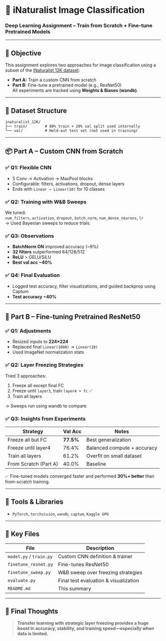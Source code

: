# 🌿 iNaturalist Image Classification  
### Deep Learning Assignment – Train from Scratch + Fine-tune Pretrained Models  

---

## 🧠 Objective  
This assignment explores two approaches for image classification using a subset of the [iNaturalist 12K dataset](https://storage.googleapis.com/wandb_datasets/nature_12K.zip):  
- **Part A:** Train a custom CNN from scratch  
- **Part B:** Fine-tune a pretrained model (e.g., ResNet50)  
All experiments are tracked using **Weights & Biases (wandb)**.

---

## 📁 Dataset Structure  
```
inaturalist_12K/
├── train/        # 80% train + 20% val split used internally
└── val/          # Held-out test set (not used in training)
```

---

## 📦 Part A – Custom CNN from Scratch  

### ✅ Q1: Flexible CNN  
- 5 Conv → Activation → MaxPool blocks  
- Configurable: filters, activations, dropout, dense layers  
- Ends with `Linear → Linear(10)` for 10 classes  

### ✅ Q2: Training with W&B Sweeps  
We tuned:  
`num_filters`, `activation`, `dropout`, `batch_norm`, `num_dense_neurons`, `lr`  
→ Used Bayesian sweeps to reduce trials.

### ✅ Q3: Observations  
- **BatchNorm ON** improved accuracy (~9%)  
- **32 filters** outperformed 64/128/512  
- **ReLU** > GELU/SiLU  
- **Best val acc ~40%**

### ✅ Q4: Final Evaluation  
- Logged test accuracy, filter visualizations, and guided backprop using Captum  
- **Test accuracy ~40%**

---

## 🧠 Part B – Fine-tuning Pretrained ResNet50  

### ✅ Q1: Adjustments  
- Resized inputs to **224×224**  
- Replaced final `Linear(1000)` → `Linear(10)`  
- Used ImageNet normalization stats  

### ✅ Q2: Layer Freezing Strategies  
Tried 3 approaches:  
1. Freeze all except final FC  
2. Freeze until `layer3`, train `layer4 + fc` ✅  
3. Train all layers  

→ Sweeps run using wandb to compare  

### ✅ Q3: Insights from Experiments  
| Strategy               | Val Acc | Notes                         |
|------------------------|---------|-------------------------------|
| Freeze all but FC      | **77.5%** | Best generalization           |
| Freeze until layer4    | 76.4%   | Balanced compute + accuracy   |
| Train all layers       | 61.2%   | Overfit on small dataset      |
| From Scratch (Part A)  | 40.0%   | Baseline                      |

✅ Fine-tuned models converged faster and performed **30%+ better** than from-scratch training.

---

## 🧪 Tools & Libraries  
- `PyTorch`, `torchvision`, `wandb`, `captum`, `Kaggle GPU`

---

## 📂 Key Files  
| File | Description |
|------|-------------|
| `model.py` / `train.py` | Custom CNN definition & trainer |
| `finetune_resnet.py` | Fine-tunes ResNet50 |
| `finetune_sweep.py` | W&B sweep over freezing strategies |
| `evaluate.py` | Final test evaluation & visualization |
| `README.md` | This summary |

---

## 🏁 Final Thoughts  
> **Transfer learning with strategic layer freezing provides a huge boost in accuracy, stability, and training speed—especially when data is limited.**
